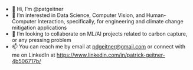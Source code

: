 - 👋 Hi, I’m @patgeitner
- 👀 I’m interested in Data Science, Computer Vision, and Human-Computer Interaction, specifically, for engineering and climate change mitigation applications
- 💞️ I’m looking to collaborate on ML/AI projects related to carbon capture, or any pressing problem
- 📫 You can reach me by email at pdgeitner@gmail.com or connect with me on LinkedIn at https://www.linkedin.com/in/patrick-geitner-4b506717b/

<!---
patgeitner/patgeitner is a ✨ special ✨ repository because its `README.md` (this file) appears on your GitHub profile.
You can click the Preview link to take a look at your changes.
--->
